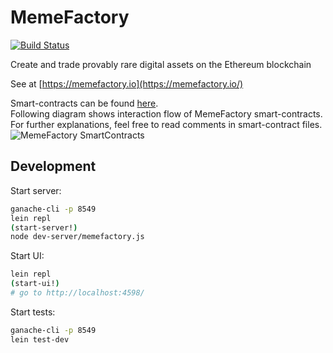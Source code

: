 # MemeFactory

[![Build Status](https://travis-ci.org/district0x/memefactory.svg?branch=master)](https://travis-ci.org/district0x/memefactory)

Create and trade provably rare digital assets on the Ethereum blockchain

See at [https://memefactory.io](https://memefactory.io/)

Smart-contracts can be found [here](https://github.com/district0x/memefactory/tree/master/resources/public/contracts/src).  
Following diagram shows interaction flow of MemeFactory smart-contracts. For further explanations, feel free to read comments in smart-contract files. 
![MemeFactory SmartContracts](https://user-images.githubusercontent.com/3857155/36697475-00a2fc00-1afc-11e8-9b72-9a308d6e85d6.png)

## Development
Start server: 
```bash
ganache-cli -p 8549
lein repl
(start-server!)
node dev-server/memefactory.js
```

Start UI:
```bash
lein repl
(start-ui!)
# go to http://localhost:4598/
```

Start tests:
```bash
ganache-cli -p 8549
lein test-dev
```